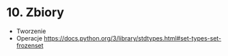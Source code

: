 # 10. Zbiory

- Tworzenie
- Operacje https://docs.python.org/3/library/stdtypes.html#set-types-set-frozenset